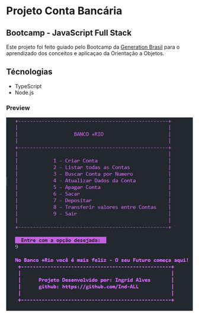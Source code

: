 # Projeto Conta Bancária

## Bootcamp - JavaScript Full Stack

Este projeto foi feito guiado pelo Bootcamp da [Generation Brasil](https://brazil.generation.org/) para o aprendizado dos conceitos e aplicaçao da Orientação a Objetos.

## Técnologias

- TypeScript
- Node.js

### Preview

<img src="src/img/print_conta_bancaria.png">

